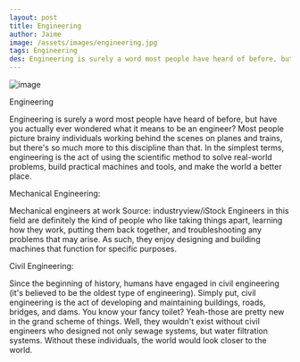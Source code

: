 ```yaml
---
layout: post
title: Engineering
author: Jaime
image: /assets/images/engineering.jpg
tags: Engineering
des: Engineering is surely a word most people have heard of before, but have you actually ever wondered what it means to be an engineer
---
```


<img class="image" src="/assets/images/engineering.jpg" alt="image">


Engineering

Engineering is surely a word most people have heard of before, but have you actually ever wondered what it means to be an engineer? Most people picture brainy individuals working behind the scenes on planes and trains, but there's so much more to this discipline than that. In the simplest terms, engineering is the act of using the scientific method to solve real-world problems, build practical machines and tools, and make the world a better place. 

Mechanical Engineering:

Mechanical engineers at work
Source: industryview/iStock
Engineers in this field are definitely the kind of people who like taking things apart, learning how they work, putting them back together, and troubleshooting any problems that may arise. As such, they enjoy designing and building machines that function for specific purposes.


Civil Engineering: 

Since the beginning of history, humans have engaged in civil engineering (it's believed to be the oldest type of engineering). Simply put, civil engineering is the act of developing and maintaining buildings, roads, bridges, and dams. You know your fancy toilet? Yeah-those are pretty new in the grand scheme of things. Well, they wouldn't exist without civil engineers who designed not only sewage systems, but water filtration systems. Without these individuals, the world would look closer to the world.